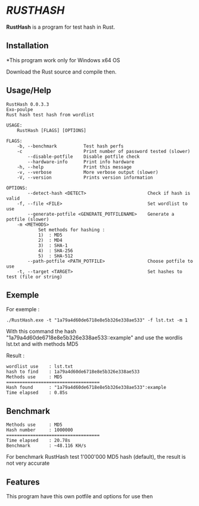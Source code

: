 # *RUSTHASH* #

**RustHash** is a program for test hash in Rust.

## Installation ##

*This program work only for Windows x64 OS

Download the Rust source and compile then.

## Usage/Help ##

```
RustHash 0.0.3.3
Exo-poulpe
Rust hash test hash from wordlist

USAGE:
    RustHash [FLAGS] [OPTIONS]

FLAGS:
    -b, --benchmark          Test hash perfs
    -c                       Print number of password tested (slower)
        --disable-potfile    Disable potfile check
        --hardware-info      Print info hardware
    -h, --help               Print this message
    -v, --verbose            More verbose output (slower)
    -V, --version            Prints version information

OPTIONS:
        --detect-hash <DETECT>                       Check if hash is valid
    -f, --file <FILE>                                Set wordlist to use
        --generate-potfile <GENERATE_POTFILENAME>    Generate a potfile (slower)
    -m <METHODS>
            Set methods for hashing :
            1)  : MD5
            2)  : MD4
            3)  : SHA-1
            4)  : SHA-256
            5)  : SHA-512
        --path-potfile <PATH_POTFILE>                Choose potfile to use
    -t, --target <TARGET>                            Set hashes to test (file or string)
```

## Exemple ##

For exemple :

```
./RustHash.exe -t "1a79a4d60de6718e8e5b326e338ae533" -f lst.txt -m 1
```

With this command the hash "1a79a4d60de6718e8e5b326e338ae533::example" and use the wordlis lst.txt and with methods MD5

Result :

```
wordlist use    : lst.txt
hash to find    : 1a79a4d60de6718e8e5b326e338ae533
Methods use     : MD5
===================================
Hash found      : "1a79a4d60de6718e8e5b326e338ae533":example
Time elapsed    : 0.85s
```

## Benchmark ##

```
Methods use     : MD5
Hash number     : 1000000
===================================
Time elapsed    : 20.78s
Benchmark       : ~48.116 KH/s
```

For benchmark RustHash test 1'000'000 MD5 hash (default), the result is not very accurate

## Features ##

This program have this own potfile and options for use then
